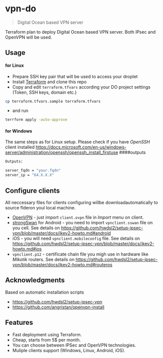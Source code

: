 # vpn-do

> Digital Ocean based VPN server

Terraform plan to deploy Digital Ocean based VPN server. Both IPsec and OpenVPN will be used. 

## Usage
#### for Linux
- Prepare SSH key pair that will be used to access your droplet
- Install [Terraform](https://learn.hashicorp.com/tutorials/terraform/install-cli "Terraform") and clone this repo
- Copy and edit `terraform.tfvars` according your DO project settings (Token, SSH keys, domain etc.)
```sh
cp terraform.tfvars.sample terraform.tfvars
```
- and run
```sh
terrform apply -auto-approve 
```

#### for Windows
The same steps as for Linux setup. Please check if you have *OpenSSH* client installed https://docs.microsoft.com/en-us/windows-server/administration/openssh/openssh_install_firstuse
####outputs

```sh
Outputs:

server_fqdn = "your.fqdn"
server_ip = "64.X.X.X"

```

## Configure clients
All neccessary files for clients configuring willbe downloadautomatically to source flderon youl local machine.
- [OpenVPN](https://openvpn.net/community-downloads/ "OpenVPN")  - just import `client.ovpn` file in *Import* menu on client. 
- [strongSwan](https://play.google.com/store/apps/details?id=org.strongswan.android "strongSwan") for Android - you need to import `vpnclient.sswan` file on you cell. See details on https://github.com/hwdsl2/setup-ipsec-vpn/blob/master/docs/ikev2-howto.md#android
- iOS - you will need `vpnclient.mobileconfig` file. See details on https://github.com/hwdsl2/setup-ipsec-vpn/blob/master/docs/ikev2-howto.md#ios
- `vpnclient.p12` - certificate chain file you migh use in hardware like *Mikotik* routers. See details on https://github.com/hwdsl2/setup-ipsec-vpn/blob/master/docs/ikev2-howto.md#routeros 



## Acknowledgments

Based on automatic installation scripts
- https://github.com/hwdsl2/setup-ipsec-vpn
- https://github.com/angristan/openvpn-install

## Features
- Fast deployment using Terraform.
- Cheap, starts from 5$ per month.
- You can choose between IPSec and OpenVPN technologies. 
- Muliple clients support (Windows, Linux, Android, iOS).


